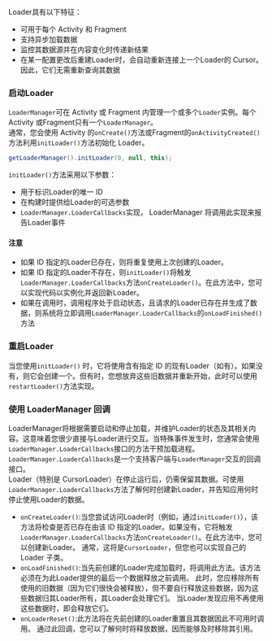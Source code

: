 Loader具有以下特征：
* 可用于每个 Activity 和 Fragment
* 支持异步加载数据
* 监控其数据源并在内容变化时传递新结果
* 在某一配置更改后重建Loader时，会自动重新连接上一个Loader的 Cursor。 因此，它们无需重新查询其数据

### 启动Loader
`LoaderManager`可在 Activity 或 Fragment 内管理一个或多个`Loader`实例。每个 Activity 或Fragment只有一个`LoaderManager`。
<br>
通常，您会使用 Activity 的`onCreate()`方法或Fragment的`onActivityCreated()`方法利用`initLoader()`方法初始化 Loader。
``` java
getLoaderManager().initLoader(0, null, this);
```
`initLoader()`方法采用以下参数：
* 用于标识Loader的唯一 ID
* 在构建时提供给Loader的可选参数
* `LoaderManager.LoaderCallbacks`实现， LoaderManager 将调用此实现来报告Loader事件

#### 注意
* 如果 ID 指定的Loader已存在，则将重复使用上次创建的Loader。
* 如果 ID 指定的Loader不存在，则`initLoader()`将触发`LoaderManager.LoaderCallbacks`方法`onCreateLoader()`。在此方法中，您可以实现代码以实例化并返回新Loader。
* 如果在调用时，调用程序处于启动状态，且请求的Loader已存在并生成了数据，则系统将立即调用`LoaderManager.LoaderCallbacks`的`onLoadFinished()`方法 

### 重启Loader
当您使用`initLoader()` 时，它将使用含有指定 ID 的现有Loader（如有）。如果没有，则它会创建一个。但有时，您想放弃这些旧数据并重新开始，此时可以使用`restartLoader()`方法实现。

### 使用 LoaderManager 回调
LoaderManager将根据需要启动和停止加载，并维护Loader的状态及其相关内容。这意味着您很少直接与Loader进行交互。当特殊事件发生时，您通常会使用`LoaderManager.LoaderCallbacks`接口的方法干预加载进程。
`LoaderManager.LoaderCallbacks`是一个支持客户端与`LoaderManager`交互的回调接口。<br>
Loader（特别是 CursorLoader）在停止运行后，仍需保留其数据。可使用`LoaderManager.LoaderCallbacks`方法了解何时创建新Loader，并告知应用何时停止使用Loader的数据。<br>
* `onCreateLoader()`:当您尝试访问Loader时（例如，通过`initLoader()`），该方法将检查是否已存在由该 ID 指定的Loader。如果没有，它将触发`LoaderManager.LoaderCallbacks`方法`onCreateLoader()`。在此方法中，您可以创建新Loader。 通常，这将是`CursorLoader`，但您也可以实现自己的 Loader 子类。
* `onLoadFinished()`:当先前创建的Loader完成加载时，将调用此方法。该方法必须在为此Loader提供的最后一个数据释放之前调用。 此时，您应移除所有使用的旧数据（因为它们很快会被释放），但不要自行释放这些数据，因为这些数据归其Loader所有，其Loader会处理它们。
当Loader发现应用不再使用这些数据时，即会释放它们。
* `onLoaderReset()`:此方法将在先前创建的Loader重置且其数据因此不可用时调用。 通过此回调，您可以了解何时将释放数据，因而能够及时移除其引用。


